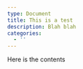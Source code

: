 ```yaml
---
type: Document
title: This is a test
description: Blah blah
categories:
  - ''
---
```

Here is the contents
